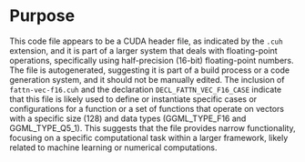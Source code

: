 # Purpose
This code file appears to be a CUDA header file, as indicated by the `.cuh` extension, and it is part of a larger system that deals with floating-point operations, specifically using half-precision (16-bit) floating-point numbers. The file is autogenerated, suggesting it is part of a build process or a code generation system, and it should not be manually edited. The inclusion of `fattn-vec-f16.cuh` and the declaration `DECL_FATTN_VEC_F16_CASE` indicate that this file is likely used to define or instantiate specific cases or configurations for a function or a set of functions that operate on vectors with a specific size (128) and data types (GGML_TYPE_F16 and GGML_TYPE_Q5_1). This suggests that the file provides narrow functionality, focusing on a specific computational task within a larger framework, likely related to machine learning or numerical computations.
